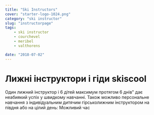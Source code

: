 ```yaml
---
title: "Ski Instructors"
cover: "starter-logo-1024.png"
category: "ski instructor"
slug: "instructorpage"
tags:
    - ski instructor
    - courchevel
    - meribel
    - valthorens

date: "2018-07-02"
---
```


# Лижні інструктори і гіди skiscool


Один лижний інструктор і 6 дітей максимум протягом 6 днів" дає неабиякий успіх у швидкому навчанні.
Також можливо персональне навчання з індивідуальним дитячим гірськолижним інструктором на півдня або на цілий день: Можливий час

